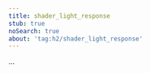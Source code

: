 ```yaml
---
title: shader_light_response
stub: true
noSearch: true
about: 'tag:h2/shader_light_response'
---
```

  ...
  